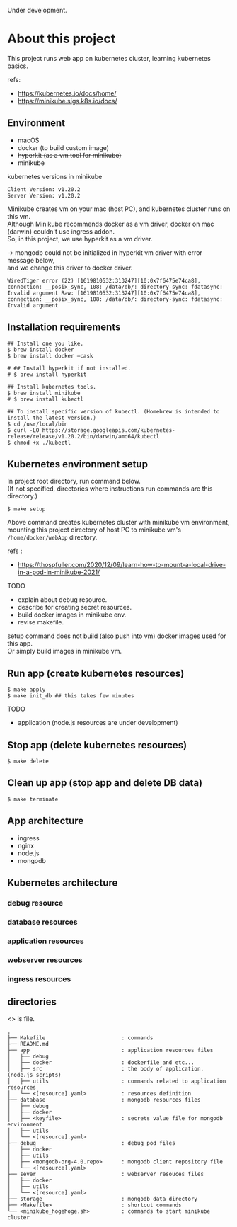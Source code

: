 Under development.

# About this project

This project runs web app on kubernetes cluster, learning kubernetes basics.

refs: 
- https://kubernetes.io/docs/home/
- https://minikube.sigs.k8s.io/docs/


## Environment

- macOS
- docker (to build custom image)
- ~~hyperkit (as a vm tool for minikube)~~
- minikube 

kubernetes versions in minikube

```
Client Version: v1.20.2
Server Version: v1.20.2
```

Minikube creates vm on your mac (host PC), and kubernetes cluster runs on this vm.  
Although Minikube recommends docker as a vm driver, docker on mac (darwin) couldn't use ingress addon.  
So, in this project, we use hyperkit as a vm driver.

-> mongodb could not be initialized in hyperkit vm driver with error message below,  
   and we change this driver to docker driver.

```
WiredTiger error (22) [1619810532:313247][10:0x7f6475e74ca8], connection: __posix_sync, 108: /data/db/: directory-sync: fdatasync: Invalid argument Raw: [1619810532:313247][10:0x7f6475e74ca8], connection: __posix_sync, 108: /data/db/: directory-sync: fdatasync: Invalid argument
```

## Installation requirements

```
## Install one you like.
$ brew install docker 
$ brew install docker —cask 

# ## Install hyperkit if not installed.
# $ brew install hyperkit

## Install kubernetes tools.
$ brew install minikube
# $ brew install kubectl

## To install specific version of kubectl. (Homebrew is intended to install the latest version.)
$ cd /usr/local/bin
$ curl -LO https://storage.googleapis.com/kubernetes-release/release/v1.20.2/bin/darwin/amd64/kubectl
$ chmod +x ./kubectl
```


## Kubernetes environment setup

In project root directory, run command below.  
(If not specified, directories where instructions run commands are this directory.)

```
$ make setup
```

Above command creates kubernetes cluster with minikube vm environment,  
mounting this project directory of host PC to minikube vm's `/home/docker/webApp` directory.

refs :
- https://thospfuller.com/2020/12/09/learn-how-to-mount-a-local-drive-in-a-pod-in-minikube-2021/


TODO
- explain about debug resource.
- describe for creating secret resources.
- build docker images in minikube env.
- revise makefile.

setup command does not build (also push into vm) docker images used for this app.  
Or simply build images in minikube vm.

## Run app (create kubernetes resources)

```
$ make apply
$ make init_db ## this takes few minutes
```

TODO
- application (node.js resources are under development)

## Stop app (delete kubernetes resources)

```
$ make delete
```

## Clean up app (stop app and delete DB data)

```
$ make terminate
```


## App architecture

- ingress
- nginx
- node.js
- mongodb


## Kubernetes architecture

### debug resource

### database resources

### application resources

### webserver resources

### ingress resources

## directories

<> is file.

```
.
├── Makefile                        : commands
├── README.md
├── app                             : application resources files
│   ├── debug
│   ├── docker                      : dockerfile and etc...
│   ├── src                         : the body of application. (node.js scripts)
│   ├── utils                       : commands related to application resources
│   └── <[resource].yaml>           : resources definition
├── database                        : mongodb resources files
│   ├── debug
│   ├── docker
│   ├── <keyfile>                   : secrets value file for mongodb environment
│   ├── utils
│   └── <[resource].yaml>
├── debug                           : debug pod files
│   ├── docker
│   ├── utils
│   ├── <mongodb-org-4.0.repo>      : mongodb client repository file
│   └── <[resource].yaml>
├── sever                           : webserver resouces files
│   ├── docker
│   ├── utils
│   └── <[resource].yaml>
├── storage                         : mongodb data directory
├── <Makefile>                      : shortcut commands
└── <minikube_hogehoge.sh>          : commands to start minikube cluster
```